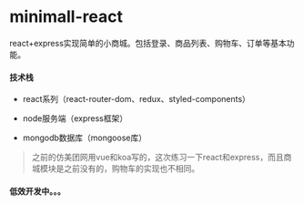 # minimall-react
react+express实现简单的小商城。包括登录、商品列表、购物车、订单等基本功能。

#### 技术栈

- react系列（react-router-dom、redux、styled-components）

- node服务端（express框架）

- mongodb数据库（mongoose库）

> 之前的仿美团网用vue和koa写的，这次练习一下react和express，而且商城模块是之前没有的，购物车的实现也不相同。

#### 低效开发中。。。
